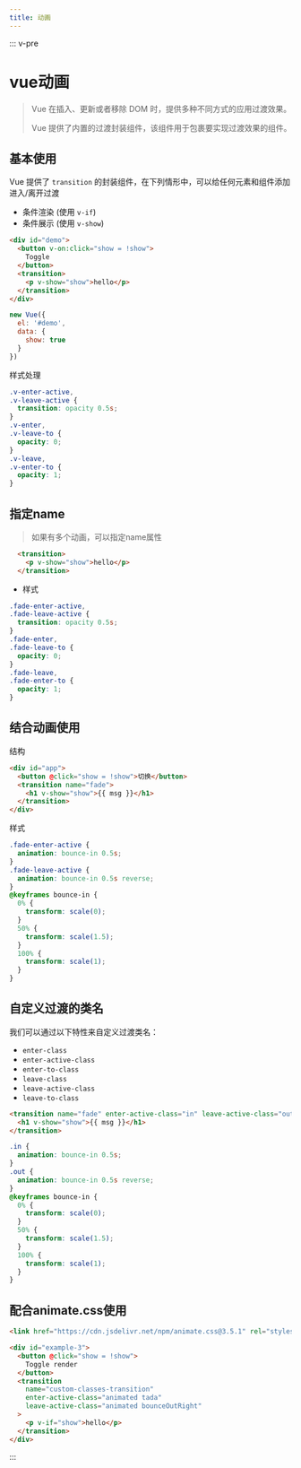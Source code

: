 ```yaml
---
title: 动画
---
```

::: v-pre
# vue动画

> Vue 在插入、更新或者移除 DOM 时，提供多种不同方式的应用过渡效果。
> 
> Vue 提供了内置的过渡封装组件，该组件用于包裹要实现过渡效果的组件。



## 基本使用

Vue 提供了 `transition` 的封装组件，在下列情形中，可以给任何元素和组件添加进入/离开过渡

- 条件渲染 (使用 `v-if`)
- 条件展示 (使用 `v-show`)



```html
<div id="demo">
  <button v-on:click="show = !show">
    Toggle
  </button>
  <transition>
    <p v-show="show">hello</p>
  </transition>
</div>
```



```js
new Vue({
  el: '#demo',
  data: {
    show: true
  }
})
```

样式处理

```css
.v-enter-active,
.v-leave-active {
  transition: opacity 0.5s;
}
.v-enter,
.v-leave-to {
  opacity: 0;
}
.v-leave,
.v-enter-to {
  opacity: 1;
}
```

## 指定name

> 如果有多个动画，可以指定name属性

```html
  <transition>
    <p v-show="show">hello</p>
  </transition>
```

+ 样式

```css
.fade-enter-active,
.fade-leave-active {
  transition: opacity 0.5s;
}
.fade-enter,
.fade-leave-to {
  opacity: 0;
}
.fade-leave,
.fade-enter-to {
  opacity: 1;
}
```



## 结合动画使用

结构

```html
<div id="app">
  <button @click="show = !show">切换</button>
  <transition name="fade">
    <h1 v-show="show">{{ msg }}</h1>
  </transition>
</div>
```

样式

```css
.fade-enter-active {
  animation: bounce-in 0.5s;
}
.fade-leave-active {
  animation: bounce-in 0.5s reverse;
}
@keyframes bounce-in {
  0% {
    transform: scale(0);
  }
  50% {
    transform: scale(1.5);
  }
  100% {
    transform: scale(1);
  }
}
```



## 自定义过渡的类名

我们可以通过以下特性来自定义过渡类名：

- `enter-class`
- `enter-active-class`
- `enter-to-class`
- `leave-class`
- `leave-active-class`
- `leave-to-class` 

```html
<transition name="fade" enter-active-class="in" leave-active-class="out">
  <h1 v-show="show">{{ msg }}</h1>
</transition>
```



```css
.in {
  animation: bounce-in 0.5s;
}
.out {
  animation: bounce-in 0.5s reverse;
}
@keyframes bounce-in {
  0% {
    transform: scale(0);
  }
  50% {
    transform: scale(1.5);
  }
  100% {
    transform: scale(1);
  }
}
```

## 配合animate.css使用

```html
<link href="https://cdn.jsdelivr.net/npm/animate.css@3.5.1" rel="stylesheet" type="text/css">

<div id="example-3">
  <button @click="show = !show">
    Toggle render
  </button>
  <transition
    name="custom-classes-transition"
    enter-active-class="animated tada"
    leave-active-class="animated bounceOutRight"
  >
    <p v-if="show">hello</p>
  </transition>
</div>
```
:::




